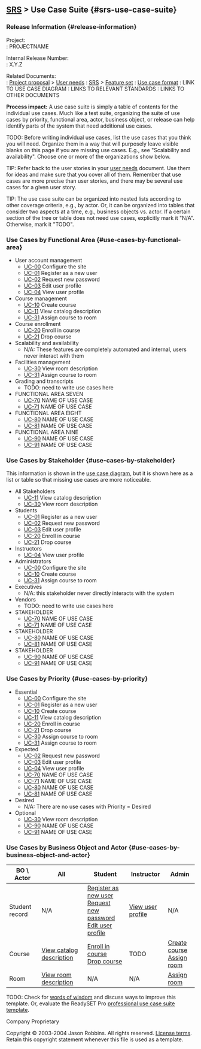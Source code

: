 [SRS](srs) &gt; Use Case Suite {#srs-use-case-suite}
-----------------------------------

### Release Information {#release-information}

Project:                            
:   PROJECTNAME

Internal Release Number:           
:   X.Y.Z

Related Documents:                 
:   [Project proposal](proposal) > [User needs](user-needs)
:   [SRS](srs) > [Feature set](feature-set)
:   [Use case format](use-case-format)
:   LINK TO USE CASE DIAGRAM
:   LINKS TO RELEVANT STANDARDS
:   LINKS TO OTHER DOCUMENTS

**Process impact:** A use case suite is simply a table of contents for
the individual use cases. Much like a test suite, organizing the suite
of use cases by priority, functional area, actor, business object, or
release can help identify parts of the system that need additional use
cases.

TODO: Before writing individual use cases, list the use cases that you
think you will need. Organize them in a way that will purposely leave
visible blanks on this page if you are missing use cases. E.g., see
"Scalability and availability". Choose one or more of the organizations
show below.

TIP: Refer back to the user stories in your [user
needs](user-needs) document. Use them for ideas and make sure that
you cover all of them. Remember that use cases are more precise than
user stories, and there may be several use cases for a given user story.

TIP: The use case suite can be organized into nested lists according to
other coverage criteria, e.g., by actor. Or, it can be organized into
tables that consider two aspects at a time, e.g., business objects vs.
actor. If a certain section of the tree or table does not need use
cases, explicitly mark it "N/A". Otherwise, mark it "TODO".

### Use Cases by Functional Area {#use-cases-by-functional-area}

-   User account management
    -   [UC-00](use-cases#UC-00) Configure the site
    -   [UC-01](use-cases#UC-01) Register as a new user
    -   [UC-02](use-cases#UC-02) Request new password
    -   [UC-03](use-cases#UC-03) Edit user profile
    -   [UC-04](use-cases#UC-04) View user profile
-   Course management
    -   [UC-10](use-cases#UC-10) Create course
    -   [UC-11](use-cases#UC-11) View catalog description
    -   [UC-31](use-cases#UC-31) Assign course to room
-   Course enrollment
    -   [UC-20](use-cases#UC-20) Enroll in course
    -   [UC-21](use-cases#UC-21) Drop course
-   Scalability and availability
    -   N/A: These features are completely automated and internal, users
        never interact with them
-   Facilities management
    -   [UC-30](use-cases#UC-30) View room description
    -   [UC-31](use-cases#UC-31) Assign course to room
-   Grading and transcripts
    -   TODO: need to write use cases here
-   FUNCTIONAL AREA SEVEN
    -   [UC-70](use-cases#UC-70) NAME OF USE CASE
    -   [UC-71](use-cases#UC-71) NAME OF USE CASE
-   FUNCTIONAL AREA EIGHT
    -   [UC-80](use-cases#UC-80) NAME OF USE CASE
    -   [UC-81](use-cases#UC-81) NAME OF USE CASE
-   FUNCTIONAL AREA NINE
    -   [UC-90](use-cases#UC-90) NAME OF USE CASE
    -   [UC-91](use-cases#UC-91) NAME OF USE CASE

### Use Cases by Stakeholder {#use-cases-by-stakeholder}

This information is shown in the [use case diagram](LINK-TO-DIAGRAM),
but it is shown here as a list or table so that missing use cases are
more noticeable.

-   All Stakeholders
    -   [UC-11](use-cases#UC-11) View catalog description
    -   [UC-30](use-cases#UC-30) View room description
-   Students
    -   [UC-01](use-cases#UC-01) Register as a new user
    -   [UC-02](use-cases#UC-02) Request new password
    -   [UC-03](use-cases#UC-03) Edit user profile
    -   [UC-20](use-cases#UC-20) Enroll in course
    -   [UC-21](use-cases#UC-21) Drop course
-   Instructors
    -   [UC-04](use-cases#UC-04) View user profile
-   Administrators
    -   [UC-00](use-cases#UC-00) Configure the site
    -   [UC-10](use-cases#UC-10) Create course
    -   [UC-31](use-cases#UC-31) Assign course to room
-   Executives
    -   N/A: this stakeholder never directly interacts with the system
-   Vendors
    -   TODO: need to write use cases here
-   STAKEHOLDER
    -   [UC-70](use-cases#UC-70) NAME OF USE CASE
    -   [UC-71](use-cases#UC-71) NAME OF USE CASE
-   STAKEHOLDER
    -   [UC-80](use-cases#UC-80) NAME OF USE CASE
    -   [UC-81](use-cases#UC-81) NAME OF USE CASE
-   STAKEHOLDER
    -   [UC-90](use-cases#UC-90) NAME OF USE CASE
    -   [UC-91](use-cases#UC-91) NAME OF USE CASE

### Use Cases by Priority {#use-cases-by-priority}

-   Essential
    -   [UC-00](use-cases#UC-00) Configure the site
    -   [UC-01](use-cases#UC-01) Register as a new user
    -   [UC-10](use-cases#UC-10) Create course
    -   [UC-11](use-cases#UC-11) View catalog description
    -   [UC-20](use-cases#UC-20) Enroll in course
    -   [UC-21](use-cases#UC-21) Drop course
    -   [UC-30](use-cases#UC-30) Assign course to room
    -   [UC-31](use-cases#UC-31) Assign course to room
-   Expected
    -   [UC-02](use-cases#UC-02) Request new password
    -   [UC-03](use-cases#UC-03) Edit user profile
    -   [UC-04](use-cases#UC-04) View user profile
    -   [UC-70](use-cases#UC-70) NAME OF USE CASE
    -   [UC-71](use-cases#UC-71) NAME OF USE CASE
    -   [UC-80](use-cases#UC-80) NAME OF USE CASE
    -   [UC-81](use-cases#UC-81) NAME OF USE CASE
-   Desired
    -   N/A: There are no use cases with Priority = Desired
-   Optional
    -   [UC-30](use-cases#UC-30) View room description
    -   [UC-90](use-cases#UC-90) NAME OF USE CASE
    -   [UC-91](use-cases#UC-91) NAME OF USE CASE

### Use Cases by Business Object and Actor {#use-cases-by-business-object-and-actor}

<table>
    <thead>
        <tr>
            <th>BO \ Actor</th>
            <th>All</th>
            <th>Student</th>
            <th>Instructor</th>
            <th>Admin</th>
        </tr>
    </thead>
    <tbody>
        <tr>
            <td>Student record</td>
            <td>N/A</td>
            <td><a href="use-cases#UC-01">Register as new user</a><br />
                <a href="use-cases#UC-02">Request new password</a><br /> 
                <a href="use-cases#UC-03">Edit user profile</a></td>
            <td><a href="use-cases#UC-04">View user profile</a></td>
            <td>N/A</td>
        </tr>
        <tr>
            <td>Course</td>
            <td><a href="use-cases#UC-11">View catalog description</a></td>
            <td><a href="use-cases#UC-20">Enroll in course</a><br /> 
                <a href="use-cases#UC-21">Drop course</a></td>
            <td>TODO</td>
            <td><a href="use-cases#UC-10">Create course</a><br /> 
                <a href="use-cases#UC-31">Assign room</a></td>
        </tr>
        <tr>
            <td>Room</td>
            <td><a href="use-cases#UC-30">View room description</a></td>
            <td>N/A</td>
            <td>N/A</td>
            <td><a href="use-cases#UC-31">Assign room</a></td>
        </tr>
    </tbody>
</table>



TODO: Check for [words of wisdom](http://readyset.tigris.org/words-of-wisdom/use-case-suite.html)
and discuss ways to improve this template. Or, evaluate the ReadySET Pro
[professional use case suite template](http://www.readysetpro.com/).

Company Proprietary

Copyright © 2003-2004 Jason Robbins. All rights reserved. [License terms](readyset-license). Retain this copyright statement whenever this file is used as a template.


